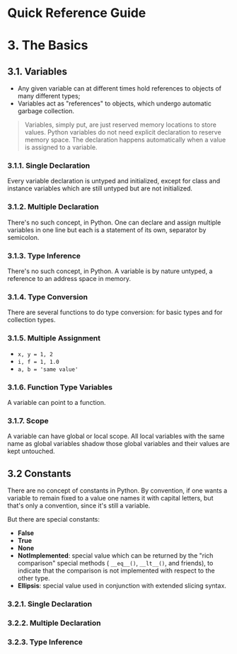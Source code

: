 Quick Reference Guide
=====================

# 3. The Basics

## 3.1. Variables

- Any given variable can at different times hold references to objects of many different types;
- Variables act as "references" to objects, which undergo automatic garbage collection.

> Variables, simply put, are just reserved memory locations to store values. Python variables do not need explicit declaration to reserve memory space. The declaration happens automatically when a value is assigned to a variable.

### 3.1.1. Single Declaration

Every variable declaration is untyped and initialized, except for class and instance variables which are still untyped but are not initialized.

### 3.1.2. Multiple Declaration

There's no such concept, in Python. One can declare and assign multiple variables in one line but each is a statement of its own, separator by semicolon.

### 3.1.3. Type Inference
 
There's no such concept, in Python. A variable is by nature untyped, a reference to an address space in memory.

### 3.1.4. Type Conversion

There are several functions to do type conversion: for basic types and for collection types.

### 3.1.5. Multiple Assignment

- ```x, y = 1, 2```
- ```i, f = 1, 1.0```
- ```a, b = 'same value'```

### 3.1.6. Function Type Variables

A variable can point to a function.

### 3.1.7. Scope

A variable can have global or local scope. All local variables with the same name as global variables shadow those global variables and their values are kept untouched.

## 3.2 Constants

There are no concept of constants in Python. By convention, if one wants a variable to remain fixed to a value one names it with capital letters, but that's only a convention, since it's still a variable.

But there are special constants:

- **False**
- **True**
- **None**
- **NotImplemented**: special value which can be returned by the "rich comparison" special methods ( ```__eq__()```, ```__lt__()```, and friends), to indicate that the comparison is not implemented with respect to the other type.
- **Ellipsis**: special value used in conjunction with extended slicing syntax.

### 3.2.1. Single Declaration

### 3.2.2. Multiple Declaration
 
### 3.2.3. Type Inference
